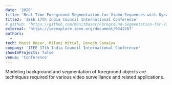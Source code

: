```yaml
---
date: '2020'
title: 'Real Time Foreground Segmentation for Video Sequences with Dynamic Background'
title2: 'IEEE 17th India Council International Conference'
# github: 'https://github.com/manitbaser/Foreground-Segmentation-for-Video-Sequences-with-Dynamic-Background'
external: 'https://ieeexplore.ieee.org/document/9342267'
authors:
  -
tech: Manit Baser, Miloni Mittal, Devesh Samaiya
company: 'IEEE 17th India Council International Conference'
showInProjects: false
venue: 'Conference'
---
```


Modeling background and segmentation of foreground objects are techniques required for various video surveillance and related applications.
